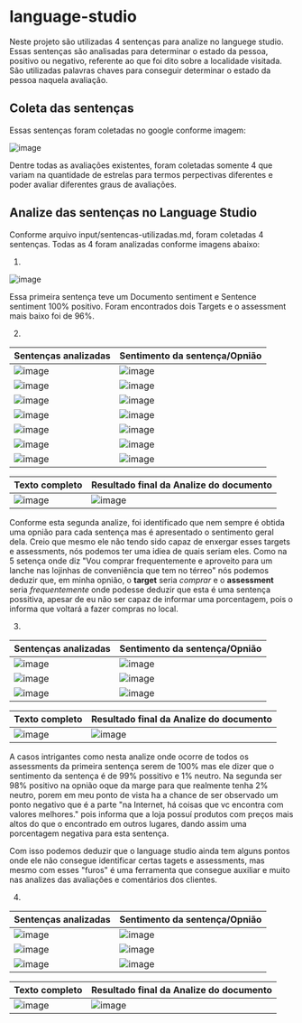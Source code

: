 # language-studio

Neste projeto são utilizadas 4 sentenças para analize no languege studio. Essas sentenças são analisadas para determinar o estado da pessoa, positivo ou negativo, referente ao que foi dito sobre a localidade visitada. São utilizadas palavras chaves para conseguir determinar o estado da pessoa naquela avaliação.

## Coleta das sentenças

Essas sentenças foram coletadas no google conforme imagem:

![image](https://github.com/user-attachments/assets/d2cd89a0-6552-4424-8b7b-410c818a99b5)

Dentre todas as avaliações existentes, foram coletadas somente 4 que variam na quantidade de estrelas para termos perpectivas diferentes e poder avaliar diferentes graus de avaliações.

## Analize das sentenças no Language Studio

Conforme arquivo input/sentencas-utilizadas.md, foram coletadas 4 sentenças. Todas as 4 foram analizadas conforme imagens abaixo:

1.
![image](https://github.com/user-attachments/assets/56329b24-516d-4df7-84f5-6b41403d0483)

Essa primeira sentença teve um Documento sentiment e Sentence sentiment 100% positivo. Foram encontrados dois Targets e o assessment mais baixo foi de 96%.

2.
Sentenças analizadas | Sentimento da sentença/Opnião
--------- | ------
![image](https://github.com/user-attachments/assets/a0c4aaaf-3627-49cc-a408-33fea8357f8d) | ![image](https://github.com/user-attachments/assets/19ed5b13-8115-4129-b8de-1e881067d547)
![image](https://github.com/user-attachments/assets/9a6c6602-8c30-4d05-9eec-9322136e53c6) | ![image](https://github.com/user-attachments/assets/b974356d-e605-4535-98c8-5ade7935a00b)
![image](https://github.com/user-attachments/assets/c4ace5e6-f389-4a7f-a766-69915f2c58cf) | ![image](https://github.com/user-attachments/assets/db6d38f3-b454-4a92-b697-6d80109ef255)
![image](https://github.com/user-attachments/assets/ab718ef5-767f-407e-bf28-b62de6da9e18) | ![image](https://github.com/user-attachments/assets/bf233a5e-5f97-4919-9559-3f357a39f11d)
![image](https://github.com/user-attachments/assets/fb1a3724-5b7e-4c0a-9be9-bf4051ddeaf4) | ![image](https://github.com/user-attachments/assets/1a24e1ea-7547-4b4d-b550-e18da89329fb)
![image](https://github.com/user-attachments/assets/41b6162f-467e-48d6-b29e-0109bab7d1b9) | ![image](https://github.com/user-attachments/assets/ba6beabb-72ed-4d6f-8f66-a9697d71690f)
![image](https://github.com/user-attachments/assets/4076e0ad-5956-49bc-8ee6-3275d3e131fa) | ![image](https://github.com/user-attachments/assets/29649fd4-c112-486f-bcec-b839cf14326e)

Texto completo | Resultado final da Analize do documento
--------- | ------
![image](https://github.com/user-attachments/assets/6d876b4d-1be7-4d37-8494-5d1af0fa95d2) | ![image](https://github.com/user-attachments/assets/a86fc213-0f09-48de-bdf5-c0e339636d30)

Conforme esta segunda analize, foi identificado que nem sempre é obtida uma opnião para cada sentença mas é apresentado o sentimento geral dela. Creio que mesmo ele não tendo sido capaz de enxergar esses targets e assessments, nós podemos ter uma idiea de quais seriam eles. Como na 5 setença onde diz "Vou comprar frequentemente e aproveito para um lanche nas lojinhas de conveniência que tem no térreo" nós podemos deduzir que, em minha opnião, o **target** seria *comprar* e o **assessment** seria *frequentemente* onde podesse deduzir que esta é uma sentença possitiva, apesar de eu não ser capaz de informar uma porcentagem, pois o informa que voltará a fazer compras no local.

3.
Sentenças analizadas | Sentimento da sentença/Opnião
--------- | ------
![image](https://github.com/user-attachments/assets/67075c80-df38-4c11-b240-3c033f6d548a) | ![image](https://github.com/user-attachments/assets/09b49cc7-ba3f-40ef-bb0c-ce614d6ced61)
![image](https://github.com/user-attachments/assets/f9801567-f384-4be8-b06b-ca3a210315d1) | ![image](https://github.com/user-attachments/assets/d2c8b849-365b-413f-a077-f56ccb5d37b2)
![image](https://github.com/user-attachments/assets/470416aa-db7f-4b7a-8722-e4b6bd36bf41) | ![image](https://github.com/user-attachments/assets/3620e511-f178-451a-94a6-9b1b030d3b43)

Texto completo | Resultado final da Analize do documento
--------- | ------
![image](https://github.com/user-attachments/assets/e83b9735-2b86-485c-80f6-0f31fefe7182) | ![image](https://github.com/user-attachments/assets/e5babbab-8c12-4559-9c9a-b300022db9fd)

A casos intrigantes como nesta analize onde ocorre de todos os assessments da primeira sentença serem de 100% mas ele dizer que o sentimento da sentença é de 99% possitivo e 1% neutro. Na segunda ser 98% positivo na opnião oque da marge para que realmente tenha 2% neutro, porem em meu ponto de vista ha a chance de ser observado um ponto negativo que é a parte "na Internet, há coisas que vc encontra com valores melhores." pois informa que a loja possuí produtos com preços mais altos do que o encontrado em outros lugares, dando assim uma porcentagem negativa para esta sentença.

Com isso podemos deduzir que o language studio ainda tem alguns pontos onde ele não consegue identificar certas tagets e assessments, mas mesmo com esses "furos" é uma ferramenta que consegue auxiliar e muito nas analizes das avaliações e comentários dos clientes.

4.
Sentenças analizadas | Sentimento da sentença/Opnião
--------- | ------
![image](https://github.com/user-attachments/assets/4da9dcb5-7e66-4190-b674-917bf8adef5d) | ![image](https://github.com/user-attachments/assets/8b9228c8-1049-4cff-affa-1b562fbb0a3b)
![image](https://github.com/user-attachments/assets/6b7014de-af7f-4b48-ab86-944bb2d069a3) | ![image](https://github.com/user-attachments/assets/9ec15d36-da47-4d68-9e49-64ae85c3518c)
![image](https://github.com/user-attachments/assets/cd5d351c-2c42-4f9e-894d-7bf4dc7a5daf) | ![image](https://github.com/user-attachments/assets/7f79e5b5-9fd6-4929-8ddb-ac9dff59179e)

Texto completo | Resultado final da Analize do documento
--------- | ------
![image](https://github.com/user-attachments/assets/6df28228-5967-4e0f-954d-8729c7cedbe7) | ![image](https://github.com/user-attachments/assets/f1d1e748-c627-4816-80d4-0685e7351a12)
